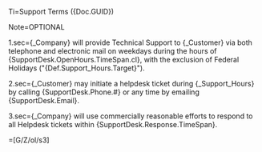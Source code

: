 Ti=Support Terms  ({Doc.GUID})

Note=OPTIONAL

1.sec={_Company} will provide Technical Support to {_Customer} via both telephone and electronic mail on weekdays during the hours of {SupportDesk.OpenHours.TimeSpan.cl}, with the exclusion of Federal Holidays ("{Def.Support_Hours.Target}").
 
2.sec={_Customer} may initiate a helpdesk ticket during {_Support_Hours} by calling {SupportDesk.Phone.#} or any time by emailing {SupportDesk.Email}.

3.sec={_Company} will use commercially reasonable efforts to respond to all Helpdesk tickets within {SupportDesk.Response.TimeSpan}.

=[G/Z/ol/s3]
  

